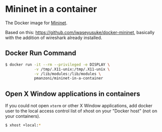 # Mininet in a container

The Docker image for [Mininet](http://mininet.org/). 

Based on this: https://github.com/iwaseyusuke/docker-mininet, basically with the addition of wireshark already installed.

## Docker Run Command

```bash
$ docker run -it --rm --privileged -e DISPLAY \
             -v /tmp/.X11-unix:/tmp/.X11-unix \
             -v /lib/modules:/lib/modules \
             pmanzoni/mininet-in-a-container
```


## Open X Window applications in containers

If you could not open `xterm` or other X Window applications, add docker user to the local access control list of xhost on your
"Docker host" (not on your containers).

```bash
$ xhost +local:*
```
